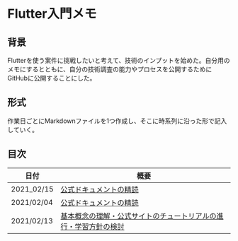 # Flutter入門メモ

## 背景

Flutterを使う案件に挑戦したいと考えて、技術のインプットを始めた。自分用のメモにするとともに、自分の技術調査の能力やプロセスを公開するためにGitHubに公開することにした。

## 形式

作業日ごとにMarkdownファイルを1つ作成し、そこに時系列に沿った形で記入していく。

## 目次

|日付|概要|
|----|-----|
|2021_02/15|[公式ドキュメントの精読](./2021-02-15/index.md)|
|2021/02/04|[公式ドキュメントの精読](./2021-02-14/index.md)|
|2021/02/13|[基本概念の理解・公式サイトのチュートリアルの進行・学習方針の検討](./2021-02-13/index.md)|
